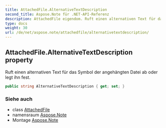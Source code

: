 ```yaml
---
title: AttachedFile.AlternativeTextDescription
second_title: Aspose.Note für .NET-API-Referenz
description: AttachedFile eigendom. Ruft einen alternativen Text für das Symbol der angehängten Datei ab oder legt ihn fest.
type: docs
weight: 30
url: /de/net/aspose.note/attachedfile/alternativetextdescription/
---
```

## AttachedFile.AlternativeTextDescription property

Ruft einen alternativen Text für das Symbol der angehängten Datei ab oder legt ihn fest.

```csharp
public string AlternativeTextDescription { get; set; }
```

### Siehe auch

* class [AttachedFile](../)
* namensraum [Aspose.Note](../../attachedfile/)
* Montage [Aspose.Note](../../../)


